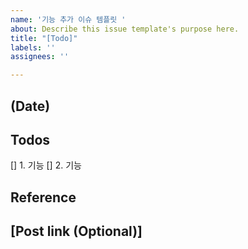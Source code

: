 ```yaml
---
name: '기능 추가 이슈 템플릿 '
about: Describe this issue template's purpose here.
title: "[Todo]"
labels: ''
assignees: ''

---
```


## (Date)
## Todos 
[] 1. 기능
[] 2. 기능

## Reference

## [Post link (Optional)]
